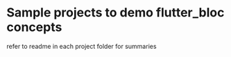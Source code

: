 ﻿# Sample projects to demo flutter_bloc concepts  
 refer to readme in each project folder for summaries 
